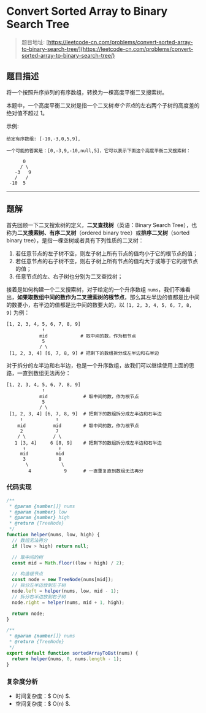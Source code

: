 # Convert Sorted Array to Binary Search Tree

> 题目地址: [https://leetcode-cn.com/problems/convert-sorted-array-to-binary-search-tree/](https://leetcode-cn.com/problems/convert-sorted-array-to-binary-search-tree/)

## 题目描述

将一个按照升序排列的有序数组，转换为一棵高度平衡二叉搜索树。

本题中，一个高度平衡二叉树是指一个二叉树*每个节点*的左右两个子树的高度差的绝对值不超过 1。

示例:

```
给定有序数组: [-10,-3,0,5,9],

一个可能的答案是：[0,-3,9,-10,null,5]，它可以表示下面这个高度平衡二叉搜索树：

      0
     / \
   -3   9
   /   /
 -10  5
```

------

## 题解

首先回顾一下二叉搜索树的定义，**二叉查找树**（英语：Binary Search Tree），也称为**二叉搜索树、有序二叉树**（ordered binary tree）或**排序二叉树**（sorted binary tree），是指一棵空树或者具有下列性质的二叉树：

1. 若任意节点的左子树不空，则左子树上所有节点的值均小于它的根节点的值；
2. 若任意节点的右子树不空，则右子树上所有节点的值均大于或等于它的根节点的值；
3. 任意节点的左、右子树也分别为二叉查找树；

接着是如何构建一个二叉搜索树，对于给定的一个升序数组 `nums`，我们不难看出，**如果取数组中间的数作为二叉搜索树的根节点**，那么其左半边的值都是比中间的数要小，右半边的值都是比中间的数要大的，以 `[1, 2, 3, 4, 5, 6, 7, 8, 9]` 为例：

```
[1, 2, 3, 4, 5, 6, 7, 8, 9]
             ↑
            mid            # 取中间的数，作为根节点
             5
            / \
 [1, 2, 3, 4] [6, 7, 8, 9] # 把剩下的数组拆分成左半边和右半边
```

对于拆分的左半边和右半边，也是一个升序数组，故我们可以继续使用上面的思路，一直到数组无法再分：

```
[1, 2, 3, 4, 5, 6, 7, 8, 9]
             ↑
            mid             # 取中间的数，作为根节点
             5
            / \
 [1, 2, 3, 4] [6, 7, 8, 9]  # 把剩下的数组拆分成左半边和右半边
     ↑            ↑
    mid          mid        # 取中间的数，作为根节点
     2            7
    / \          / \
   1 [3, 4]     6 [8, 9]    # 把剩下的数组拆分成左半边和右半边
      ↑            ↑
     mid          mid
      3            8
       \            \
        4            9      # 一直重复直到数组无法再分
```

### 代码实现

```js
/**
 * @param {number[]} nums
 * @param {number} low
 * @param {number} high
 * @return {TreeNode}
 */
function helper(nums, low, high) {
  // 数组无法再分
  if (low > high) return null;

  // 取中间的树
  const mid = Math.floor((low + high) / 2);

  // 构造根节点
  const node = new TreeNode(nums[mid]);
  // 拆分左半边放到左子树
  node.left = helper(nums, low, mid - 1);
  // 拆分右半边放到右子树
  node.right = helper(nums, mid + 1, high);

  return node;
}

/**
 * @param {number[]} nums
 * @return {TreeNode}
 */
export default function sortedArrayToBst(nums) {
  return helper(nums, 0, nums.length - 1);
}
```

### 复杂度分析

* 时间复杂度：$ O(n) $.
* 空间复杂度：$ O(n) $.
